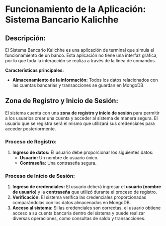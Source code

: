 # Funcionamiento de la Aplicación: Sistema Bancario Kalichhe

## Descripción:

El Sistema Bancario Kalichhe es una aplicación de terminal que simula el funcionamiento de un banco. Esta aplicación no tiene una interfaz gráfica, por lo que toda la interacción se realiza a través de la línea de comandos.

**Características principales:**

- **Almacenamiento de la información:** Todos los datos relacionados con las cuentas bancarias y transacciones se guardan en MongoDB.

## Zona de Registro y Inicio de Sesión:

El sistema cuenta con una **zona de registro y inicio de sesión** para permitir a los usuarios crear una cuenta y acceder al sistema de manera segura. El usuario que se registra será el mismo que utilizará sus credenciales para acceder posteriormente.

### Proceso de Registro:

1. **Ingreso de datos:** El usuario debe proporcionar los siguientes datos:
   - **Usuario:** Un nombre de usuario único.
   - **Contraseña:** Una contraseña segura.

### Proceso de Inicio de Sesión:

1. **Ingreso de credenciales:** El usuario deberá ingresar el **usuario (nombre de usuario)** y la **contraseña** que utilizó durante el proceso de registro.
2. **Verificación:** El sistema verifica las credenciales proporcionadas comparándolas con los datos almacenados en MongoDB.
3. **Acceso al sistema:** Si las credenciales son correctas, el usuario obtiene acceso a su cuenta bancaria dentro del sistema y puede realizar diversas operaciones, como consultas de saldo y transacciones.
